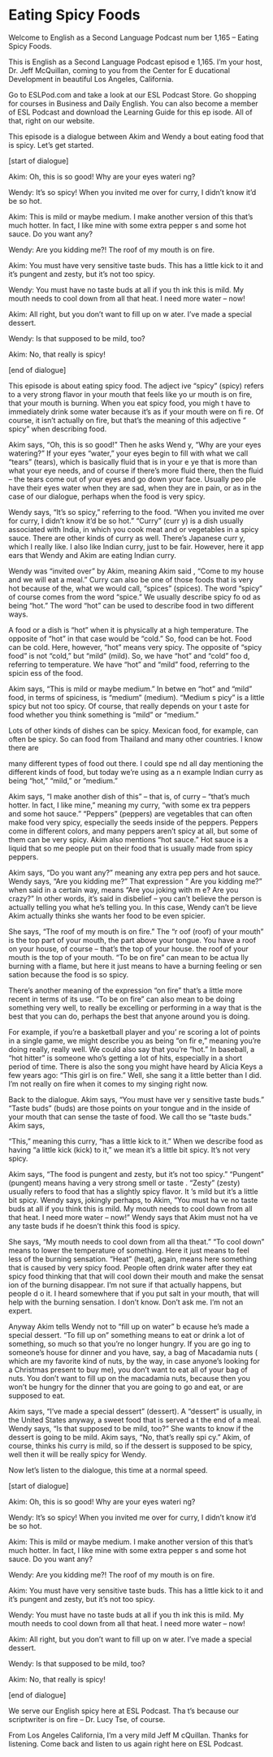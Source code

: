 # Eating Spicy Foods

Welcome to English as a Second Language Podcast num ber 1,165 – Eating Spicy Foods.

This is English as a Second Language Podcast episod e 1,165. I’m your host, Dr. Jeff McQuillan, coming to you from the Center for E ducational Development in beautiful Los Angeles, California.

Go to ESLPod.com and take a look at our ESL Podcast  Store. Go shopping for courses in Business and Daily English. You can also  become a member of ESL Podcast and download the Learning Guide for this ep isode. All of that, right on our website.

This episode is a dialogue between Akim and Wendy a bout eating food that is spicy. Let’s get started.

[start of dialogue]

Akim: Oh, this is so good! Why are your eyes wateri ng?

Wendy: It’s so spicy! When you invited me over for curry, I didn’t know it’d be so hot.

Akim: This is mild or maybe medium. I make another version of this that’s much hotter. In fact, I like mine with some extra pepper s and some hot sauce. Do you want any?

Wendy: Are you kidding me?! The roof of my mouth is  on fire.

Akim: You must have very sensitive taste buds. This  has a little kick to it and it’s pungent and zesty, but it’s not too spicy.

Wendy: You must have no taste buds at all if you th ink this is mild. My mouth needs to cool down from all that heat. I need more water – now!

Akim: All right, but you don’t want to fill up on w ater. I’ve made a special dessert.

Wendy: Is that supposed to be mild, too?

Akim: No, that really is spicy!

[end of dialogue]

This episode is about eating spicy food. The adject ive “spicy” (spicy) refers to a very strong flavor in your mouth that feels like yo ur mouth is on fire, that your mouth is burning. When you eat spicy food, you migh t have to immediately drink some water because it’s as if your mouth were on fi re. Of course, it isn’t actually on fire, but that’s the meaning of this adjective “ spicy” when describing food.

Akim says, “Oh, this is so good!” Then he asks Wend y, “Why are your eyes watering?” If your eyes “water,” your eyes begin to  fill with what we call “tears” (tears), which is basically fluid that is in your e ye that is more than what your eye needs, and of course if there’s more fluid there, then the fluid – the tears come out of your eyes and go down your face. Usually peo ple have their eyes water when they are sad, when they are in pain, or as in the case of our dialogue, perhaps when the food is very spicy.

Wendy says, “It’s so spicy,” referring to the food.  “When you invited me over for curry, I didn’t know it’d be so hot.” “Curry” (curr y) is a dish usually associated with India, in which you cook meat and or vegetables in a spicy sauce. There are other kinds of curry as well. There’s Japanese curr y, which I really like. I also like Indian curry, just to be fair. However, here it app ears that Wendy and Akim are eating Indian curry.

Wendy was “invited over” by Akim, meaning Akim said , “Come to my house and we will eat a meal.” Curry can also be one of those  foods that is very hot because of the, what we would call, “spices” (spices). The word “spicy” of course comes from the word “spice.” We usually describe spicy fo od as being “hot.” The word “hot” can be used to describe food in two different  ways.

A food or a dish is “hot” when it is physically at a high temperature. The opposite of “hot” in that case would be “cold.” So, food can  be hot. Food can be cold. Here, however, “hot” means very spicy. The opposite  of “spicy food” is not “cold,” but “mild” (mild). So, we have “hot” and “cold” foo d, referring to temperature. We have “hot” and “mild” food, referring to the spicin ess of the food.

Akim says, “This is mild or maybe medium.” In betwe en “hot” and “mild” food, in terms of spiciness, is “medium” (medium). “Medium s picy” is a little spicy but not too spicy. Of course, that really depends on your t aste for food whether you think something is “mild” or “medium.”

Lots of other kinds of dishes can be spicy. Mexican  food, for example, can often be spicy. So can food from Thailand and many other countries. I know there are

many different types of food out there. I could spe nd all day mentioning the different kinds of food, but today we’re using as a n example Indian curry as being “hot,” “mild,” or “medium.”

Akim says, “I make another dish of this” – that is,  of curry – “that’s much hotter. In fact, I like mine,” meaning my curry, “with some ex tra peppers and some hot sauce.” “Peppers” (peppers) are vegetables that can  often make food very spicy, especially the seeds inside of the peppers. Peppers  come in different colors, and many peppers aren’t spicy at all, but some of them can be very spicy. Akim also mentions “hot sauce.” Hot sauce is a liquid that so me people put on their food that is usually made from spicy peppers.

Akim says, “Do you want any?” meaning any extra pep pers and hot sauce. Wendy says, “Are you kidding me?” That expression “ Are you kidding me?” when said in a certain way, means “Are you joking with m e? Are you crazy?” In other words, it’s said in disbelief – you can’t believe the person is actually telling you what he’s telling you. In this case, Wendy can’t be lieve Akim actually thinks she wants her food to be even spicier.

She says, “The roof of my mouth is on fire.” The “r oof (roof) of your mouth” is the top part of your mouth, the part above your tongue.  You have a roof on your house, of course – that’s the top of your house. the roof of your mouth is the top of your mouth. “To be on fire” can mean to be actua lly burning with a flame, but here it just means to have a burning feeling or sen sation because the food is so spicy.

There’s another meaning of the expression “on fire”  that’s a little more recent in terms of its use. “To be on fire” can also mean to be doing something very well, to really be excelling or performing in a way that is the best that you can do, perhaps the best that anyone around you is doing.

For example, if you’re a basketball player and you’ re scoring a lot of points in a single game, we might describe you as being “on fir e,” meaning you’re doing really, really well. We could also say that you’re “hot.” In baseball, a “hot hitter” is someone who’s getting a lot of hits, especially in a short period of time. There is also the song you might have heard by Alicia Keys a  few years ago: “This girl is on fire.” Well, she sang it a little better than I did. I’m not really on fire when it comes to my singing right now.

Back to the dialogue. Akim says, “You must have ver y sensitive taste buds.” “Taste buds” (buds) are those points on your tongue  and in the inside of your mouth that can sense the taste of food. We call tho se “taste buds.” Akim says,

“This,” meaning this curry, “has a little kick to it.” When we describe food as having “a little kick (kick) to it,” we mean it’s a  little bit spicy. It’s not very spicy.

Akim says, “The food is pungent and zesty, but it’s  not too spicy.” “Pungent” (pungent) means having a very strong smell or taste . “Zesty” (zesty) usually refers to food that has a slightly spicy flavor. It ’s mild but it’s a little bit spicy. Wendy says, jokingly perhaps, to Akim, “You must ha ve no taste buds at all if you think this is mild. My mouth needs to cool down  from all that heat. I need more water – now!” Wendy says that Akim must not ha ve any taste buds if he doesn’t think this food is spicy.

She says, “My mouth needs to cool down from all tha theat.” “To cool down” means to lower the temperature of something. Here it just means to feel less of the burning sensation. “Heat” (heat), again, means here something that is caused by very spicy food. People often drink water after they eat spicy food thinking that that will cool down their mouth and make the sensat ion of the burning disappear. I’m not sure if that actually happens, but people d o it. I heard somewhere that if you put salt in your mouth, that will help with the  burning sensation. I don’t know. Don’t ask me. I’m not an expert.

Anyway Akim tells Wendy not to “fill up on water” b ecause he’s made a special dessert. “To fill up on” something means to eat or drink a lot of something, so much so that you’re no longer hungry. If you are go ing to someone’s house for dinner and you have, say, a bag of Macadamia nuts ( which are my favorite kind of nuts, by the way, in case anyone’s looking for a  Christmas present to buy me), you don’t want to eat all of your bag of nuts. You don’t want to fill up on the macadamia nuts, because then you won’t be hungry for the dinner that you are going to go and eat, or are supposed to eat.

Akim says, “I’ve made a special dessert” (dessert).  A “dessert” is usually, in the United States anyway, a sweet food that is served a t the end of a meal. Wendy says, “Is that supposed to be mild, too?” She wants  to know if the dessert is going to be mild. Akim says, “No, that’s really spi cy.” Akim, of course, thinks his curry is mild, so if the dessert is supposed to be spicy, well then it will be really spicy for Wendy.

Now let’s listen to the dialogue, this time at a normal speed.

[start of dialogue]

Akim: Oh, this is so good! Why are your eyes wateri ng?

Wendy: It’s so spicy! When you invited me over for curry, I didn’t know it’d be so hot.

Akim: This is mild or maybe medium. I make another version of this that’s much hotter. In fact, I like mine with some extra pepper s and some hot sauce. Do you want any?

Wendy: Are you kidding me?! The roof of my mouth is  on fire.

Akim: You must have very sensitive taste buds. This  has a little kick to it and it’s pungent and zesty, but it’s not too spicy.

Wendy: You must have no taste buds at all if you th ink this is mild. My mouth needs to cool down from all that heat. I need more water – now!

Akim: All right, but you don’t want to fill up on w ater. I’ve made a special dessert.

Wendy: Is that supposed to be mild, too?

Akim: No, that really is spicy!

[end of dialogue]

We serve our English spicy here at ESL Podcast. Tha t’s because our scriptwriter is on fire – Dr. Lucy Tse, of course.

From Los Angeles California, I’m a very mild Jeff M cQuillan. Thanks for listening. Come back and listen to us again right here on ESL Podcast.

